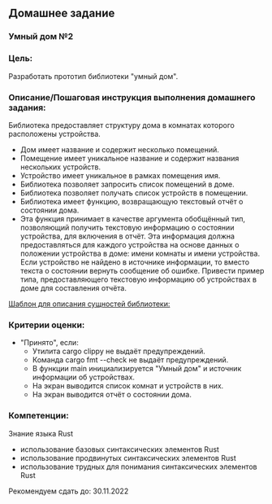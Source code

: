 ## Домашнее задание
### Умный дом №2

### Цель:

Разработать прототип библиотеки "умный дом".


### Описание/Пошаговая инструкция выполнения домашнего задания:

Библиотека предоставляет структуру дома в комнатах которого расположены устройства.

- Дом имеет название и содержит несколько помещений.
- Помещение имеет уникальное название и содержит названия нескольких устройств.
- Устройство имеет уникальное в рамках помещения имя.
- Библиотека позволяет запросить список помещений в доме.
- Библиотека позволяет получать список устройств в помещении.
- Библиотека имеет функцию, возвращающую текстовый отчёт о состоянии дома.
- Эта функция принимает в качестве аргумента обобщённый тип, позволяющий получить текстовую информацию
о состоянии устройства, для включения в отчёт. Эта информация должна предоставляться для каждого устройства на основе
 данных о положении устройства в доме: имени комнаты и имени устройства. Если устройство не найдено в источнике
 информации, то вместо текста о состоянии вернуть сообщение об ошибке. Привести пример типа, предоставляющего
 текстовую информацию об устройствах в доме для составления отчёта.

[Шаблон для описания сущностей библиотеки:](https://gist.github.com/76dff7177f19ff7e802b1e121865afe4)

### Критерии оценки:

- "Принято", если:
    - Утилита cargo clippy не выдаёт предупреждений.
    - Команда cargo fmt --check не выдаёт предупреждений.
    - В функции main инициализируется "Умный дом" и источник информации об устройствах.
    - На экран выводится список комнат и устройств в них.
    - На экран выводится отчёт о состоянии дома.

### Компетенции:

Знание языка Rust
- использование базовых синтаксических элементов Rust
- использование продвинутых синтаксических элементов Rust
- использование трудных для понимания синтаксических элементов Rust

Рекомендуем сдать до: 30.11.2022